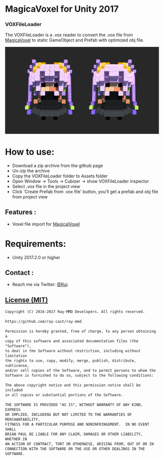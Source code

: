 MagicaVoxel for Unity 2017
========
### VOXFileLoader ###
The VOXFileLoader is a .vox reader to convert the .vox file from [MagicaVoxel](http://voxel.codeplex.com/) to static GameObject and Prefab with optimized obj file.

![Alt](./Screenshots/screenshots.png)

How to use:
========
* Download a zip archive from the github page
* Un-zip the archive
* Copy the VOXFileLoader folder to Assets folder
* Open Window -> Tools -> Cubizer -> show VOXFileLoader inspector
* Select .vox file in the project view
* Click 'Create Prefab from .vox file' button, you'll get a prefab and obj file from project view

Features :
------------
* Voxel file import for [MagicalVoxel](http://voxel.codeplex.com/)

Requirements:
========
* Unity 2017.2.0 or higher

Contact :
------------

* Reach me via Twitter: [@Rui](https://twitter.com/Rui_cg).

[License (MIT)](https://raw.githubusercontent.com/ray-cast/ray-mmd/developing/LICENSE.txt)
-------------------------------------------------------------------------------
    Copyright (C) 2016-2017 Ray-MMD Developers. All rights reserved.

    https://github.com/ray-cast/ray-mmd

    Permission is hereby granted, free of charge, to any person obtaining a
    copy of this software and associated documentation files (the "Software"),
    to deal in the Software without restriction, including without limitation
    the rights to use, copy, modify, merge, publish, distribute, sublicense,
    and/or sell copies of the Software, and to permit persons to whom the
    Software is furnished to do so, subject to the following conditions:

    The above copyright notice and this permission notice shall be included
    in all copies or substantial portions of the Software.

    THE SOFTWARE IS PROVIDED "AS IS", WITHOUT WARRANTY OF ANY KIND, EXPRESS
    OR IMPLIED, INCLUDING BUT NOT LIMITED TO THE WARRANTIES OF MERCHANTABILITY,
    FITNESS FOR A PARTICULAR PURPOSE AND NONINFRINGEMENT.  IN NO EVENT SHALL
    BRIAN PAUL BE LIABLE FOR ANY CLAIM, DAMAGES OR OTHER LIABILITY, WHETHER IN
    AN ACTION OF CONTRACT, TORT OR OTHERWISE, ARISING FROM, OUT OF OR IN
    CONNECTION WITH THE SOFTWARE OR THE USE OR OTHER DEALINGS IN THE SOFTWARE.